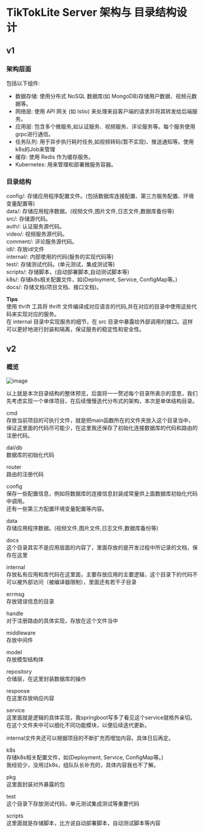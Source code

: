 # TikTokLite Server 架构与 目录结构设计  
## v1   
### 架构层面  
包括以下组件:  
- 数据存储: 使用分布式 NoSQL 数据库(如 MongoDB)存储用户数据、视频元数据等。  
- 网络层: 使用 API 网关 (如 Istio) 来处理来自客户端的请求并将其转发给后端服务。  
- 应用层: 包含多个微服务,如认证服务、视频服务、评论服务等。每个服务使用grpc进行通信。  
- 任务队列: 用于异步执行耗时任务,如视频转码(暂不实现)、推送通知等。使用k8s的Job来管理  
- 缓存: 使用 Redis 作为缓存服务。  
- Kubernetes: 用来管理和部署微服务容器。  

### 目录结构  
config/: 存储应用程序配置文件。(包括数据库连接配置、第三方服务配置、环境变量配置等)  
data/: 存储应用程序数据。(视频文件,图片文件,日志文件,数据库备份等)  
src/: 存储源代码。  
    auth/: 认证服务源代码。  
    video/: 视频服务源代码。  
    comment/: 评论服务源代码。  
    idl/: 存放idl文件  
    internal/: 内部使用的代码(服务的实现代码等)  
test/: 存储测试代码。(单元测试，集成测试等)  
scripts/: 存储脚本，(自动部署脚本,自动测试脚本等)  
k8s/: 存储k8s相关配置文件，如(Deployment, Service, ConfigMap等。)  
docs/: 存储文档(项目文档、接口文档)。

**Tips**  
使用 thrift 工具将 thrift 文件编译成对应语言的代码,并在对应的目录中使用这些代码来实现对应的服务。  
在 internal 目录中实现服务的细节，在 src 目录中暴露给外部调用的接口。这样可以更好地进行封装和隔离，保证服务的稳定性和安全性。

## v2  
### 概览

![image](https://user-images.githubusercontent.com/53247097/215155594-1194c818-dbf3-43e2-8b39-2e5ad67a974b.png)


以上就是本次目录结构的整体预览，后面将一一赘述每个目录所表示的意思，我们先考虑实现一个单体项目，在后续慢慢迭代分布式的架构，本次是单体结构目录。

cmd  
存放当前项目的可执行文件，就是把main函数所在的文件夹放入这个目录当中，保证这里面的代码尽可能少，在这里我还保存了初始化连接数据库的代码和路由的注册代码。

dal/db  
数据库的初始化代码

router  
路由的注册代码

config  
保存一些配置信息，例如将数据库的连接信息封装成常量供上面数据库初始化代码中调用。  
还有一些第三方配置环境变量配置等内容。

data  
存储应用程序数据。(视频文件,图片文件,日志文件,数据库备份等)

docs  
这个目录其实不是应用层面的内容了，里面存放的是开发过程中所记录的文档，保存在这里

internal  
存放私有应用和库代码在这里面，主要存放应用的主要逻辑，这个目录下的代码不可以被外部访问（被编译器限制），里面还有若干子目录

errmsg  
存放错误信息的目录

handle  
对于注册路由的具体实现，存放在这个文件当中

middleware  
存放中间件

model  
存放模型结构体

repository  
仓储层，在这里封装数据库的操作

response  
在这里存放响应内容

service  
这里面就是逻辑的具体实现，我springboot写多了看见这个service就格外亲切。  
在这个文件夹中可以细化不同功能模块，以便后续迭代更新。

internal文件夹还可以根据项目的不断扩充而增加内容。具体日后再定。

k8s    
存储k8s相关配置文件，如(Deployment, Service, ConfigMap等。)  
我经验少，没用过k8s，组队队长补充的，具体内容我也不了解。

pkg  
这里面封装对外暴露的包

test  
这个目录下存放测试代码，单元测试集成测试等重要代码

scripts  
这里面就是存储脚本，比方说自动部署脚本，自动测试脚本等内容
